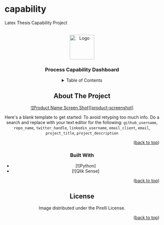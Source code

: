 # capability
Latex Thesis Capability Project

<a name="readme-top"></a>

<!-- PROJECT LOGO -->
<br />
<div align="center">
  <a href="https://github.com/mard4/capability">
    <img src="Tesi/logo1.png" alt="Logo" width="80" height="80">
  </a>

<h3 align="center">Process Capability Dashboard</h3>

<!-- TABLE OF CONTENTS -->
<details>
  <summary>Table of Contents</summary>
  <ol>
    <li>
      <a href="#about-the-project">About The Project</a>
      <ul>
        <li><a href="#built-with">Built With</a></li>
      </ul>
    </li>
    <li><a href="#license">License</a></li>
    <li><a href="#acknowledgments">Acknowledgments</a></li>
  </ol>
</details>



<!-- ABOUT THE PROJECT -->
## About The Project

[![Product Name Screen Shot][product-screenshot]](https://example.com)

Here's a blank template to get started: To avoid retyping too much info. Do a search and replace with your text editor for the following: `github_username`, `repo_name`, `twitter_handle`, `linkedin_username`, `email_client`, `email`, `project_title`, `project_description`

<p align="right">(<a href="#readme-top">back to top</a>)</p>



### Built With

* [![Python]
* [![Qlik Sense]


<p align="right">(<a href="#readme-top">back to top</a>)</p>



<!-- LICENSE -->
## License

Image distributed under the Pirelli License.

<p align="right">(<a href="#readme-top">back to top</a>)</p>


